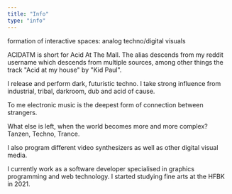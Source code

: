 ```yaml
---
title: "Info"
type: "info"
---
```

formation of interactive spaces: analog techno/digital visuals

ACIDATM is short for Acid At The Mall.
The alias descends from my reddit username which descends from multiple sources, among other things the track "Acid at my house" by "Kid Paul".

I release and perform dark, futuristic techno.
I take strong influence from industrial, tribal, darkroom, dub and acid of cause.

To me electronic music is the deepest form of connection between strangers.

What else is left, when the world becomes more and more complex? Tanzen, Techno, Trance.

I also program different video synthesizers as well as other digital visual media.

I currently work as a software developer specialised in graphics programming and web technology.
I started studying fine arts at the HFBK in 2021.

